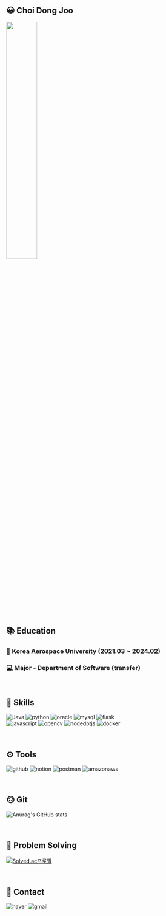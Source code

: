 
## 😀 Choi Dong Joo

<img src="https://media1.tenor.com/m/wOlC5m7NikkAAAAd/%EC%A0%9C%EB%A6%AC%EC%9D%B8%EC%82%AC-%EC%A1%B4%EC%A4%91.gif" width="40%" height="40%"/>

<br/>

## 📚 Education

### 🏤 Korea Aerospace University (2021.03 ~ 2024.02)
### 💻 Major - Department of Software (transfer)

<br/>

## 📄 Skills

![Java](https://img.shields.io/badge/Java-007396.svg?&style=for-the-badge&logo=Java&logoColor=white)
![python](https://img.shields.io/badge/python-FFD000.svg?&style=for-the-badge&logo=python&logoColor=white)
![oracle](https://img.shields.io/badge/oracle-FF0000.svg?&style=for-the-badge&logo=oracle&logoColor=white)
![mysql](https://img.shields.io/badge/mysql-006688.svg?&style=for-the-badge&logo=mysql&logoColor=white)
![flask](https://img.shields.io/badge/flask-000000.svg?&style=for-the-badge&logo=flask&logoColor=white)
<br/>
![javascript](https://img.shields.io/badge/javascript-FFCC33.svg?&style=for-the-badge&logo=javascript&logoColor=white)
![opencv](https://img.shields.io/badge/opencv-0000FF.svg?&style=for-the-badge&logo=opencv&logoColor=white)
![nodedotjs](https://img.shields.io/badge/node.js-33CC66.svg?&style=for-the-badge&logo=nodedotjs&logoColor=white)
![docker](https://img.shields.io/badge/docker-0db7ed.svg?&style=for-the-badge&logo=docker&logoColor=white)

<br/>

## ⚙ Tools
![github](https://img.shields.io/badge/github-000000.svg?&style=for-the-badge&logo=github&logoColor=white)
![notion](https://img.shields.io/badge/notion-FFFFFF.svg?&style=for-the-badge&logo=notion&logoColor=black)
![postman](https://img.shields.io/badge/postman-FF3300.svg?&style=for-the-badge&logo=postman&logoColor=white)
![amazonaws](https://img.shields.io/badge/aws-FF9900.svg?&style=for-the-badge&logo=amazonaws&logoColor=white)

<br/>

## 🙃 Git

![Anurag's GitHub stats](https://github-readme-stats.vercel.app/api?username=baegopa-always&show_icons=true&theme=radical)

<br/>

## 🧐 Problem Solving

[![Solved.ac프로필](http://mazassumnida.wtf/api/v2/generate_badge?boj=baegopa_always)](https://solved.ac/baegopa_always)

<br/>

## 🤝 Contact
[![naver](https://img.shields.io/badge/naver-00DD00.svg?&style=for-the-badge&logo=naver&logoColor=white)](fjzl12@naver.com)
[![gmail](https://img.shields.io/badge/gmail-FF0000.svg?&style=for-the-badge&logo=gmail&logoColor=white)](kjk3323@gmail.com)


